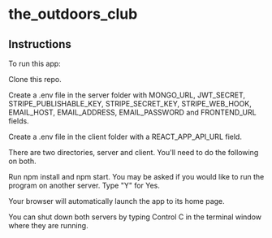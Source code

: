 # the_outdoors_club


## Instructions
To run this app:

Clone this repo.

Create a .env file in the server folder with MONGO_URL, JWT_SECRET, STRIPE_PUBLISHABLE_KEY, STRIPE_SECRET_KEY, STRIPE_WEB_HOOK, EMAIL_HOST, EMAIL_ADDRESS, EMAIL_PASSWORD and FRONTEND_URL fields.

Create a .env file in the client folder with a REACT_APP_API_URL field.

There are two directories, server and client. You'll need to do the following on both.

Run npm install and npm start. You may be asked if you would like to run the program on another server. Type "Y" for Yes.

Your browser will automatically launch the app to its home page.

You can shut down both servers by typing Control C in the terminal window where they are running.
